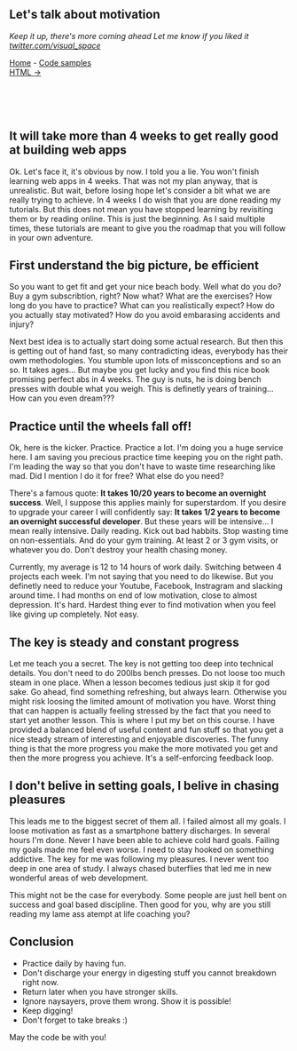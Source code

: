 ## Let's talk about motivation
*Keep it up, there's more coming ahead*
*Let me know if you liked it [twitter.com/visual_space](https://twitter.com/visual_space)*

[Home](https://github.com/visual-space/visual-school) - 
[Code samples](https://visual-space.github.io/visual-school#html)<br>
[HTML ->](https://github.com/visual-space/visual-school/blob/master/01-html)

<br><br><br>
## It will take more than 4 weeks to get really good at building web apps
Ok. Let's face it, it's obvious by now. I told you a lie. You won't finish learning web apps in 4 weeks. That was not my plan anyway, that is unrealistic. But wait, before losing hope let's consider a bit what we are really trying to achieve. In 4 weeks I do wish that you are done reading my tutorials. But this does not mean you have stopped learning by revisiting them or by reading online. This is just the beginning. As I said multiple times, these tutorials are meant to give you the roadmap that you will follow in your own adventure.

## First understand the big picture, be efficient 
So you want to get fit and get your nice beach body. Well what do you do? Buy a gym subscribtion, right? Now what? What are the exercises? How long do you have to practice? What can you realistically expect? How do you actually stay motivated? How do you avoid embarasing accidents and injury?

Next best idea is to actually start doing some actual research. But then this is getting out of hand fast, so many contradicting ideas, everybody has their owm methodologies. You stumble upon lots of missconceptions and so an so. It takes ages... But maybe you get lucky and you find this nice book promising perfect abs in 4 weeks. The guy is nuts, he is doing bench presses with double what you weigh. This is definetly years of training... How can you even dream???

## Practice until the wheels fall off!
Ok, here is the kicker. Practice. Practice a lot. I'm doing you a huge service here. I am saving you precious practice time keeping you on the right path. I'm leading the way so that you don't have to waste time researching like mad. Did I mention I do it for free? What else do you need? 

There's a famous quote: **It takes 10/20 years to become an overnight success**. Well, I suppose this applies mainly for superstardom. If you desire to upgrade your career I will confidently say: **It takes 1/2 years to become an overnight successful developer**. But these years will be intensive... I mean really intensive. Daily reading. Kick out bad habbits. Stop wasting time on non-essentials. And do your gym training. At least 2 or 3 gym visits, or whatever you do. Don't destroy your health chasing money.

Currently, my average is 12 to 14 hours of work daily. Switching between 4 projects each week. I'm not saying that you need to do likewise. But you definetly need to reduce your Youtube, Facebook, Instragram and slacking around time. I had months on end of low motivation, close to almost depression. It's hard. Hardest thing ever to find motivation when you feel like giving up completely. Not easy. 

## The key is steady and constant progress
Let me teach you a secret. The key is not getting too deep into technical details. You don't need to do 200lbs bench presses. Do not loose too much steam in one place. When a lesson becomes tedious just skip it for god sake. Go ahead, find something refreshing, but always learn. Otherwise you might risk loosing the limited amount of motivation you have. Worst thing that can happen is actually feeling stressed by the fact that you need to start yet another lesson. This is where I put my bet on this course. I have provided a balanced blend of useful content and fun stuff so that you get a nice steady stream of interesting and enjoyable discoveries. The funny thing is that the more progress you make the more motivated you get and then the more progress you achieve. It's a self-enforcing feedback loop.

## I don't belive in setting goals, I belive in chasing pleasures
This leads me to the biggest secret of them all. I failed almost all my goals. I loose motivation as fast as a smartphone battery discharges. In several hours I'm done.  Never I have been able to achieve cold hard goals. Failing my goals made me feel even worse. I need to stay hooked on something addictive. The key for me was following my pleasures. I never went too deep in one area of study. I always chased buterflies that led me in new wonderful areas of web development. 

This might not be the case for everybody. Some people are just hell bent on success and goal based discipline. Then good for you, why are you still reading my lame ass atempt at life coaching you?

## Conclusion
- Practice daily by having fun. 
- Don't discharge your energy in digesting stuff you cannot breakdown right now.
- Return later when you have stronger skills. 
- Ignore naysayers, prove them wrong. Show it is possible!
- Keep digging!
- Don't forget to take breaks :) 

May the code be with you!